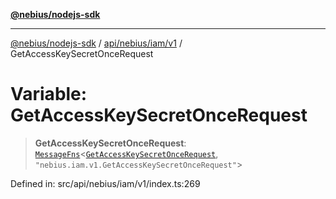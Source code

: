 [**@nebius/nodejs-sdk**](../../../../../README.md)

***

[@nebius/nodejs-sdk](../../../../../README.md) / [api/nebius/iam/v1](../README.md) / GetAccessKeySecretOnceRequest

# Variable: GetAccessKeySecretOnceRequest

> **GetAccessKeySecretOnceRequest**: [`MessageFns`](../../../../../runtime/protos/core/interfaces/MessageFns.md)\<[`GetAccessKeySecretOnceRequest`](../interfaces/GetAccessKeySecretOnceRequest.md), `"nebius.iam.v1.GetAccessKeySecretOnceRequest"`\>

Defined in: src/api/nebius/iam/v1/index.ts:269
